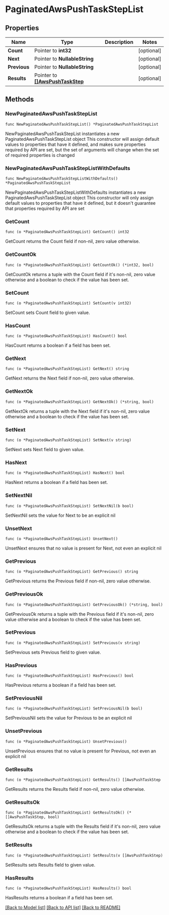 # PaginatedAwsPushTaskStepList

## Properties

Name | Type | Description | Notes
------------ | ------------- | ------------- | -------------
**Count** | Pointer to **int32** |  | [optional] 
**Next** | Pointer to **NullableString** |  | [optional] 
**Previous** | Pointer to **NullableString** |  | [optional] 
**Results** | Pointer to [**[]AwsPushTaskStep**](AwsPushTaskStep.md) |  | [optional] 

## Methods

### NewPaginatedAwsPushTaskStepList

`func NewPaginatedAwsPushTaskStepList() *PaginatedAwsPushTaskStepList`

NewPaginatedAwsPushTaskStepList instantiates a new PaginatedAwsPushTaskStepList object
This constructor will assign default values to properties that have it defined,
and makes sure properties required by API are set, but the set of arguments
will change when the set of required properties is changed

### NewPaginatedAwsPushTaskStepListWithDefaults

`func NewPaginatedAwsPushTaskStepListWithDefaults() *PaginatedAwsPushTaskStepList`

NewPaginatedAwsPushTaskStepListWithDefaults instantiates a new PaginatedAwsPushTaskStepList object
This constructor will only assign default values to properties that have it defined,
but it doesn't guarantee that properties required by API are set

### GetCount

`func (o *PaginatedAwsPushTaskStepList) GetCount() int32`

GetCount returns the Count field if non-nil, zero value otherwise.

### GetCountOk

`func (o *PaginatedAwsPushTaskStepList) GetCountOk() (*int32, bool)`

GetCountOk returns a tuple with the Count field if it's non-nil, zero value otherwise
and a boolean to check if the value has been set.

### SetCount

`func (o *PaginatedAwsPushTaskStepList) SetCount(v int32)`

SetCount sets Count field to given value.

### HasCount

`func (o *PaginatedAwsPushTaskStepList) HasCount() bool`

HasCount returns a boolean if a field has been set.

### GetNext

`func (o *PaginatedAwsPushTaskStepList) GetNext() string`

GetNext returns the Next field if non-nil, zero value otherwise.

### GetNextOk

`func (o *PaginatedAwsPushTaskStepList) GetNextOk() (*string, bool)`

GetNextOk returns a tuple with the Next field if it's non-nil, zero value otherwise
and a boolean to check if the value has been set.

### SetNext

`func (o *PaginatedAwsPushTaskStepList) SetNext(v string)`

SetNext sets Next field to given value.

### HasNext

`func (o *PaginatedAwsPushTaskStepList) HasNext() bool`

HasNext returns a boolean if a field has been set.

### SetNextNil

`func (o *PaginatedAwsPushTaskStepList) SetNextNil(b bool)`

 SetNextNil sets the value for Next to be an explicit nil

### UnsetNext
`func (o *PaginatedAwsPushTaskStepList) UnsetNext()`

UnsetNext ensures that no value is present for Next, not even an explicit nil
### GetPrevious

`func (o *PaginatedAwsPushTaskStepList) GetPrevious() string`

GetPrevious returns the Previous field if non-nil, zero value otherwise.

### GetPreviousOk

`func (o *PaginatedAwsPushTaskStepList) GetPreviousOk() (*string, bool)`

GetPreviousOk returns a tuple with the Previous field if it's non-nil, zero value otherwise
and a boolean to check if the value has been set.

### SetPrevious

`func (o *PaginatedAwsPushTaskStepList) SetPrevious(v string)`

SetPrevious sets Previous field to given value.

### HasPrevious

`func (o *PaginatedAwsPushTaskStepList) HasPrevious() bool`

HasPrevious returns a boolean if a field has been set.

### SetPreviousNil

`func (o *PaginatedAwsPushTaskStepList) SetPreviousNil(b bool)`

 SetPreviousNil sets the value for Previous to be an explicit nil

### UnsetPrevious
`func (o *PaginatedAwsPushTaskStepList) UnsetPrevious()`

UnsetPrevious ensures that no value is present for Previous, not even an explicit nil
### GetResults

`func (o *PaginatedAwsPushTaskStepList) GetResults() []AwsPushTaskStep`

GetResults returns the Results field if non-nil, zero value otherwise.

### GetResultsOk

`func (o *PaginatedAwsPushTaskStepList) GetResultsOk() (*[]AwsPushTaskStep, bool)`

GetResultsOk returns a tuple with the Results field if it's non-nil, zero value otherwise
and a boolean to check if the value has been set.

### SetResults

`func (o *PaginatedAwsPushTaskStepList) SetResults(v []AwsPushTaskStep)`

SetResults sets Results field to given value.

### HasResults

`func (o *PaginatedAwsPushTaskStepList) HasResults() bool`

HasResults returns a boolean if a field has been set.


[[Back to Model list]](../README.md#documentation-for-models) [[Back to API list]](../README.md#documentation-for-api-endpoints) [[Back to README]](../README.md)


